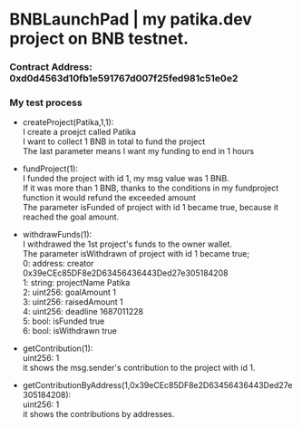 # BNBLaunchPad | my patika.dev project on BNB testnet.

### Contract Address: 0xd0d4563d10fb1e591767d007f25fed981c51e0e2

### My test process

- createProject(Patika,1,1):  <br>
  I create a proejct called Patika <br>
  I want to collect 1 BNB in total to fund the project <br>
  The last parameter means I want my funding to end in 1 hours <br>

- fundProject(1): <br>
  I funded the project with id 1, my msg value was 1 BNB. <br>
    If it was more than 1 BNB, thanks to the conditions in my fundproject function it would refund the exceeded amount <br>
  The parameter isFunded of project with id 1 became true, because it reached the goal amount. <br>
  
- withdrawFunds(1): <br>
  I withdrawed the 1st project's funds to the owner wallet. <br>
  The parameter isWithdrawn of project with id 1 became true; <br>
    0:
    address: creator 0x39eCEc85DF8e2D63456436443Ded27e305184208 <br> 
    1:
    string: projectName Patika <br> 
    2:
    uint256: goalAmount 1 <br>
    3:
    uint256: raisedAmount 1 <br>
    4: 
    uint256: deadline 1687011228 <br>
    5:
    bool: isFunded true <br>
    6:
    bool: isWithdrawn true <br>
    
- getContribution(1): <br>
    uint256: 1 <br>
    it shows the msg.sender's contribution to the project with id 1. <br>
  
- getContributionByAddress(1,0x39eCEc85DF8e2D63456436443Ded27e305184208): <br>
    uint256: 1 <br>
    it shows the contributions by addresses. <br>
  

